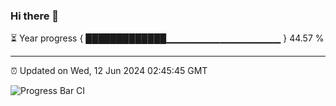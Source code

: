 ### Hi there 👋

⏳ Year progress { █████████████▁▁▁▁▁▁▁▁▁▁▁▁▁▁▁▁▁ } 44.57 %

---

⏰ Updated on Wed, 12 Jun 2024 02:45:45 GMT

![Progress Bar CI](https://github.com/IshwaranRudhara/GIT-ACTION/workflows/Progress%20Bar%20CI/badge.svg)
